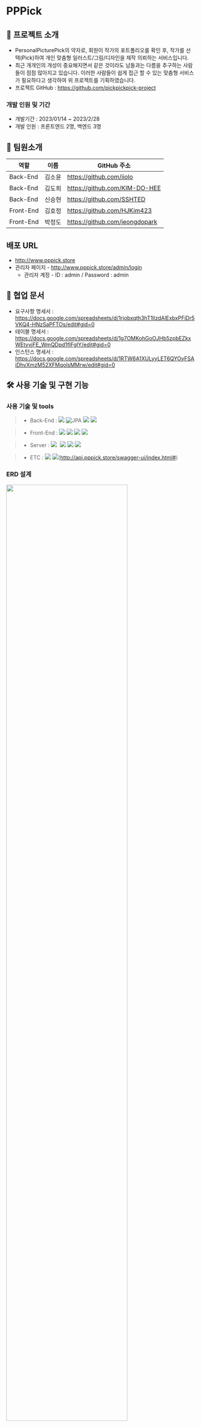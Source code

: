 # PPPick

## 📂 프로젝트 소개
- PersonalPicturePick의 약자로, 회원이 작가의 포트폴리오를 확인 후, 작가를 선택(Pick)하여 개인 맞춤형 일러스트/그림/디자인을 제작 의뢰하는 서비스입니다.
- 최근 개개인의 개성이 중요해지면서 같은 것이라도 남들과는 다름을 추구하는 사람들이 점점 많아지고 있습니다. 이러한 사람들이 쉽게 접근 할 수 있는 맞춤형 서비스가 필요하다고 생각하여 위 프로젝트를 기획하였습니다.
- 프로젝트 GitHub : https://github.com/pickpickpick-project

### 개발 인원 및 기간
- 개발기간 : 2023/01/14 ~ 2023/2/28
- 개발 인원 : 프론트엔드 2명, 백엔드 3명

## 🙌 팀원소개
역할|이름|GitHub 주소|
---|---|---|
Back-End|김소윤|https://github.com/iiolo
Back-End|김도희|https://github.com/KIM-DO-HEE
Back-End|신승현|https://github.com/SSHTED
Front-End|김호정|https://github.com/HJKim423
Front-End|박정도|https://github.com/jeongdopark

## 배포 URL
- http://www.pppick.store
- 관리자 페이지 - http://www.pppick.store/admin/login
  - 관리자 계정 - ID : admin / Password : admin 

## 📎 협업 문서
- 요구사항 명세서 : https://docs.google.com/spreadsheets/d/1rjobxqth3hT1llzdAlExbxPFiDr5VKQ4-HNzSaPFTOs/edit#gid=0
- 테이블 명세서 : https://docs.google.com/spreadsheets/d/1g7OMKohGoOJHb5zpbEZkxWEtyvjFE_WmQDpd1fIFgIY/edit#gid=0
- 인스턴스 명세서 : https://docs.google.com/spreadsheets/d/1RTW6A1XULyyLET6QYOyFSAiDhvXmzM52XFMqolsMMrw/edit#gid=0

## 🛠 사용 기술 및 구현 기능
### 사용 기술 및 tools
> - Back-End : <img src="https://img.shields.io/badge/springboot-6DB33F?style=for-the-badge&logo=springboot&logoColor=white">&nbsp;![JPA](https://img.shields.io/badge/JPA-59666C?style=for-the-badge)&nbsp;<img src="https://img.shields.io/badge/java-007396?style=for-the-badge&logo=java&logoColor=white">&nbsp;<img src="https://img.shields.io/badge/mysql-4479A1?style=for-the-badge&logo=mysql&logoColor=white">

> - Front-End : <img src="https://img.shields.io/badge/react-61DAFB?style=for-the-badge&logo=react&logoColor=black">&nbsp;<img src="https://img.shields.io/badge/reactquery-FF4154?style=for-the-badge&logo=reactquery&logoColor=black">&nbsp;<img src="https://img.shields.io/badge/typescript-3178c6?style=for-the-badge&logo=typescript&logoColor=black">&nbsp;<img src="https://img.shields.io/badge/styledcomponent-DB7093?style=for-the-badge&logo=styledcomponent&logoColor=black">

> - Server : <img src="https://img.shields.io/badge/AWS-%23FF9900.svg?style=for-the-badge&logo=amazon-aws&logoColor=white">&nbsp; <img src="https://img.shields.io/badge/AWS RDS/EC2-232F3E?style=for-the-badge&logo=Amazon&logoColor=white"/>&nbsp;<img src="https://img.shields.io/badge/AWS S3-색상?style=for-the-badge&logo=Amazon S3&logoColor=white">&nbsp;<img src="https://img.shields.io/badge/Ubuntu-E95420?style=for-the-badge&logo=ubuntu&logoColor=white">

> - ETC : <img src="https://img.shields.io/badge/gradle-02303A?style=for-the-badge&logo=gradle&logoColor=white">&nbsp;<img src="https://img.shields.io/badge/-Swagger-%23Clojure?style=for-the-badge&logo=swagger&logoColor=white">(http://api.pppick.store/swagger-ui/index.html#)
### ERD 설계
<img width="80%" height="80%" src="https://user-images.githubusercontent.com/47100801/222034401-12ae32c8-5a9c-40e3-8eb7-e09eab6a1fdd.png">

### 구현 기능
#### User
- Oauth +  Jwt + Spring Security를 사용한 소셜 로그인 구현
- 회원 삭제 시, 관련 게시물, 댓글, 작업물, 상품, 좋아요 등 일괄 삭제 기능
- 회원 정보 수정(프로필 이미지, 소개, 닉네임, 전화번호) 기능
- 회원 탈퇴 기능
- 회원 팔로우

#### Post & Comment
- 게시물 Create, Read, Update, Delete
- 댓글 Create, Read, Update, Delete
- 게시글 작성 시 다중 이미지 파일 업로드 기능
- 회원 당 개인 게시판 생성

#### Portfolio & Tag
- 다중 태그를 통한 작업물 목록 검색
- 포트폴리오 등록, 조회, 삭제
- 포트폴리오 좋아요


#### Work & Payment


















